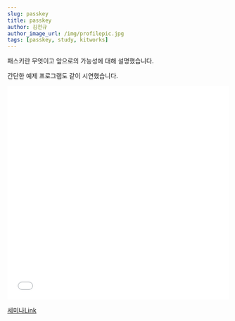```yaml
---
slug: passkey
title: passkey
author: 김천규
author_image_url: /img/profilepic.jpg
tags: [passkey, study, kitworks]
---
```


패스키란 무엇이고 앞으로의 가능성에 대해 설명했습니다.

간단한 예제 프로그램도 같이 시연했습니다.

<iframe src="//www.slideshare.net/slideshow/embed_code/key/1KStBBVL7BOE0W" width="100%" height="485" frameborder="0" marginwidth="0" marginheight="0" scrolling="no" allowfullscreen> </iframe>

[세미나Link](http://kit-works.com/passkey/)

